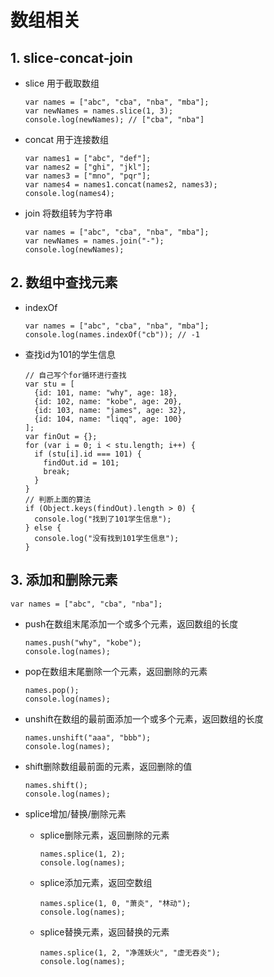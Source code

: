 # 数组相关

## 1. slice-concat-join

- slice 用于截取数组

  ```
  var names = ["abc", "cba", "nba", "mba"];
  var newNames = names.slice(1, 3);
  console.log(newNames); // ["cba", "nba"]
  ```

- concat 用于连接数组

  ```
  var names1 = ["abc", "def"];
  var names2 = ["ghi", "jkl"];
  var names3 = ["mno", "pqr"];
  var names4 = names1.concat(names2, names3);
  console.log(names4);
  ```

- join 将数组转为字符串

  ```
  var names = ["abc", "cba", "nba", "mba"];
  var newNames = names.join("-");
  console.log(newNames);
  ```

## 2. 数组中查找元素

- indexOf

  ```
  var names = ["abc", "cba", "nba", "mba"];
  console.log(names.indexOf("cb")); // -1
  ```

- 查找id为101的学生信息

  ```
  // 自己写个for循环进行查找
  var stu = [
    {id: 101, name: "why", age: 18},
    {id: 102, name: "kobe", age: 20},
    {id: 103, name: "james", age: 32},
    {id: 104, name: "liqq", age: 100}
  ];
  var finOut = {};
  for (var i = 0; i < stu.length; i++) {
    if (stu[i].id === 101) {
      findOut.id = 101;
      break;
    }
  }
  // 判断上面的算法
  if (Object.keys(findOut).length > 0) {
    console.log("找到了101学生信息");
  } else {
    console.log("没有找到101学生信息");
  }
  ```

## 3. 添加和删除元素

```
var names = ["abc", "cba", "nba"];
```

- push在数组末尾添加一个或多个元素，返回数组的长度

  ```
  names.push("why", "kobe");
  console.log(names);
  ```

- pop在数组末尾删除一个元素，返回删除的元素

  ```
  names.pop();
  console.log(names);
  ```

- unshift在数组的最前面添加一个或多个元素，返回数组的长度

  ```
  names.unshift("aaa", "bbb");
  console.log(names);
  ```

- shift删除数组最前面的元素，返回删除的值

  ```
  names.shift();
  console.log(names);
  ```

- splice增加/替换/删除元素

  - splice删除元素，返回删除的元素

    ```
    names.splice(1, 2);
    console.log(names);
    ```

  - splice添加元素，返回空数组

    ```
    names.splice(1, 0, "萧炎", "林动");
    console.log(names);		
    ```

  - splice替换元素，返回替换的元素

    ```
    names.splice(1, 2, "净莲妖火", "虚无吞炎");
    console.log(names);
    ```

    

    